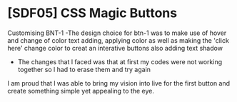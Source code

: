 # [SDF05] CSS Magic Buttons

Customising BNT-1 
-The design choice for btn-1 was to make use of hover and change of color text adding, applying color as well as making the 'click here' change color to creat an interative buttons  also adding text shadow 

- The changes that l faced was that at first my codes were not working together so l had to erase them and try again

I am proud that l was able to bring my vision into live for the first button and create something simple yet appealing to the eye.

